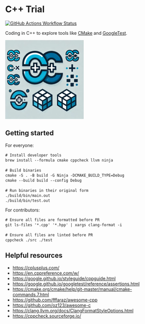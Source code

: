 # C++ Trial

[![GitHub Actions Workflow Status](https://img.shields.io/github/actions/workflow/status/huangsam/cpp-trial/ci.yml)](https://github.com/huangsam/cpp-trial/actions)

Coding in C++ to explore tools like [CMake](https://cmake.org/) and [GoogleTest](https://google.github.io/googletest/).

<img src="images/cplusplus.webp" alt="C++" width="250px">

## Getting started

For everyone:

```shell
# Install developer tools
brew install --formula cmake cppcheck llvm ninja

# Build binaries
cmake -S . -B build -G Ninja -DCMAKE_BUILD_TYPE=Debug
cmake --build build --config Debug

# Run binaries in their original form
./build/bin/main.out
./build/bin/test.out
```

For contributors:

```shell
# Ensure all files are formatted before PR
git ls-files '*.cpp' '*.hpp' | xargs clang-format -i

# Ensure all files are linted before PR
cppcheck ./src ./test
```

## Helpful resources

- <https://cplusplus.com/>
- <https://en.cppreference.com/w/>
- <https://google.github.io/styleguide/cppguide.html>
- <https://google.github.io/googletest/reference/assertions.html>
- <https://cmake.org/cmake/help/git-master/manual/cmake-commands.7.html>
- <https://github.com/fffaraz/awesome-cpp>
- <https://github.com/oz123/awesome-c>
- <https://clang.llvm.org/docs/ClangFormatStyleOptions.html>
- <https://cppcheck.sourceforge.io/>
